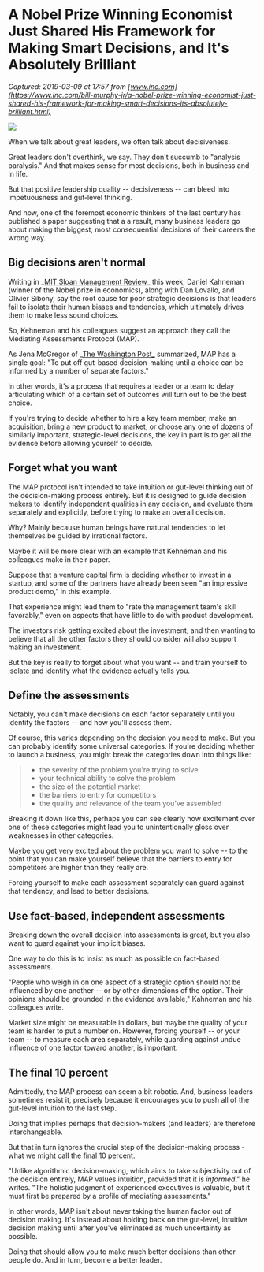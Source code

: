 # A Nobel Prize Winning Economist Just Shared His Framework for Making Smart Decisions, and It's Absolutely Brilliant

_Captured: 2019-03-09 at 17:57 from [www.inc.com](https://www.inc.com/bill-murphy-jr/a-nobel-prize-winning-economist-just-shared-his-framework-for-making-smart-decisions-its-absolutely-brilliant.html)_

![](https://www.incimages.com/uploaded_files/image/1940x900/getty_187927625_2000200020009280672_385769.jpg)

When we talk about great leaders, we often talk about decisiveness.

Great leaders don't overthink, we say. They don't succumb to "analysis paralysis." And that makes sense for most decisions, both in business and in life.

But that positive leadership quality -- decisiveness -- can bleed into impetuousness and gut-level thinking.

And now, one of the foremost economic thinkers of the last century has published a paper suggesting that a a result, many business leaders go about making the biggest, most consequential decisions of their careers the wrong way.

## Big decisions aren't normal

Writing in _[MIT Sloan Management Review_](https://sloanreview.mit.edu/article/a-structured-approach-to-strategic-decisions/?) this week, Daniel Kahneman (winner of the Nobel prize in economics), along with Dan Lovallo, and Olivier Sibony, say the root cause for poor strategic decisions is that leaders fail to isolate their human biases and tendencies, which ultimately drives them to make less sound choices.

So, Kehneman and his colleagues suggest an approach they call the Mediating Assessments Protocol (MAP).

As Jena McGregor of _[The Washington Post_](https://www.washingtonpost.com/business/2019/03/04/nobel-prize-winning-psychologist-ceos-dont-be-so-quick-go-with-your-gut/) summarized, MAP has a single goal: "To put off gut-based decision-making until a choice can be informed by a number of separate factors."

In other words, it's a process that requires a leader or a team to delay articulating which of a certain set of outcomes will turn out to be the best choice.

If you're trying to decide whether to hire a key team member, make an acquisition, bring a new product to market, or choose any one of dozens of similarly important, strategic-level decisions, the key in part is to get all the evidence before allowing yourself to decide.

## Forget what you want

The MAP protocol isn't intended to take intuition or gut-level thinking out of the decision-making process entirely. But it is designed to guide decision makers to identify independent qualities in any decision, and evaluate them separately and explicitly, before trying to make an overall decision.

Why? Mainly because human beings have natural tendencies to let themselves be guided by irrational factors.

Maybe it will be more clear with an example that Kehneman and his colleagues make in their paper.

Suppose that a venture capital firm is deciding whether to invest in a startup, and some of the partners have already been seen "an impressive product demo," in this example.

That experience might lead them to "rate the management team's skill favorably," even on aspects that have little to do with product development.

The investors risk getting excited about the investment, and then wanting to believe that all the other factors they should consider will also support making an investment.

But the key is really to forget about what you want -- and train yourself to isolate and identify what the evidence actually tells you.

## Define the assessments

Notably, you can't make decisions on each factor separately until you identify the factors -- and how you'll assess them.

Of course, this varies depending on the decision you need to make. But you can probably identify some universal categories. If you're deciding whether to launch a business, you might break the categories down into things like:

>   * the severity of the problem you're trying to solve
>   * your technical ability to solve the problem
>   * the size of the potential market
>   * the barriers to entry for competitors
>   * the quality and relevance of the team you've assembled

Breaking it down like this, perhaps you can see clearly how excitement over one of these categories might lead you to unintentionally gloss over weaknesses in other categories.

Maybe you get very excited about the problem you want to solve -- to the point that you can make yourself believe that the barriers to entry for competitors are higher than they really are.

Forcing yourself to make each assessment separately can guard against that tendency, and lead to better decisions.

## Use fact-based, independent assessments

Breaking down the overall decision into assessments is great, but you also want to guard against your implicit biases.

One way to do this is to insist as much as possible on fact-based assessments.

"People who weigh in on one aspect of a strategic option should not be influenced by one another -- or by other dimensions of the option. Their opinions should be grounded in the evidence available," Kahneman and his colleagues write.

Market size might be measurable in dollars, but maybe the quality of your team is harder to put a number on. However, forcing yourself -- or your team -- to measure each area separately, while guarding against undue influence of one factor toward another, is important.

## The final 10 percent

Admittedly, the MAP process can seem a bit robotic. And, business leaders sometimes resist it, precisely because it encourages you to push all of the gut-level intuition to the last step.

Doing that implies perhaps that decision-makers (and leaders) are therefore interchangeable.

But that in turn ignores the crucial step of the decision-making process - what we might call the final 10 percent.

"Unlike algorithmic decision-making, which aims to take subjectivity out of the decision entirely, MAP values intuition, provided that it is _informed_," he writes. "The holistic judgment of experienced executives is valuable, but it must first be prepared by a profile of mediating assessments."

In other words, MAP isn't about never taking the human factor out of decision making. It's instead about holding back on the gut-level, intuitive decision making until after you've eliminated as much uncertainty as possible.

Doing that should allow you to make much better decisions than other people do. And in turn, become a better leader.
